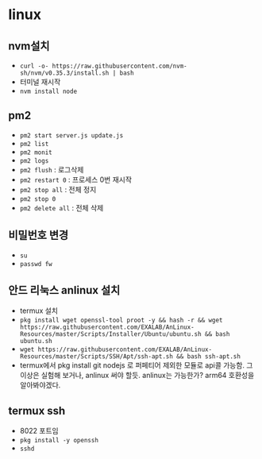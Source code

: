 # linux

## nvm설치

- `curl -o- https://raw.githubusercontent.com/nvm-sh/nvm/v0.35.3/install.sh | bash`
- 터미널 재시작
- `nvm install node`

## pm2

- `pm2 start server.js update.js`
- `pm2 list`
- `pm2 monit`
- `pm2 logs`
- `pm2 flush` : 로그삭제
- `pm2 restart 0` : 프로세스 0번 재시작
- `pm2 stop all` : 전체 정지
- `pm2 stop 0`
- `pm2 delete all` : 전체 삭제

## 비밀번호 변경

- `su`
- `passwd fw`

## 안드 리눅스 anlinux 설치

- termux 설치
- `pkg install wget openssl-tool proot -y && hash -r && wget https://raw.githubusercontent.com/EXALAB/AnLinux-Resources/master/Scripts/Installer/Ubuntu/ubuntu.sh && bash ubuntu.sh`
- `wget https://raw.githubusercontent.com/EXALAB/AnLinux-Resources/master/Scripts/SSH/Apt/ssh-apt.sh && bash ssh-apt.sh`
- termux에서 pkg install git nodejs 로 퍼페티어 제외한 모듈로 api콜 가능함. 그 이상은 실험해 보거나, anlinux 써야 할듯. anlinux는 가능한가? arm64 호환성을 알아봐야겠다.

## termux ssh

- 8022 포트임
- `pkg install -y openssh`
- `sshd`